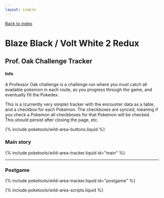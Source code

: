 ```yaml
---
layout: simple
---
```


<link rel="stylesheet" href="{{ '/assets-submodule/css/font/dsui.css' | relative_url }}">
<link rel="stylesheet" href="{{ '/assets-submodule/css/wild_enc.css' | relative_url }}">
<link rel="stylesheet" href="{{ '/assets/css/pokemon-tracker.css' | relative_url }}">

[Back to index](/poketools)

# Blaze Black / Volt White 2 Redux 
## Prof. Oak Challenge Tracker

<h4 class="collapsible">Info</h4>
<div class="collapsible-content hidden" markdown=1>
A Professor Oak challenge is a challenge run where you must catch all available pokemon in each route, as you progress through the game, and eventually fill the Pokedex.

This is a (currently very simple) tracker with the encounter data as a table, and a checkbox for each Pokemon. The checkboxes are synced, meaning if you check a Pokemon all checkboxes for that Pokemon will be checked. This _should_ persist after closing the page, etc.
</div>

{% include poketools/wild-area-buttons.liquid %}

### Main story

{% include poketools/wild-area-tracker.liquid id="main" %}

---

### Postgame

{% include poketools/wild-area-tracker.liquid id="postgame" %}

{% include poketools/wild-area-scripts.liquid %}